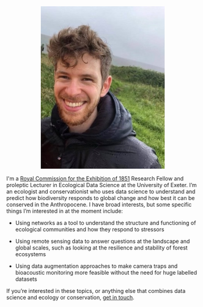   
<div style="text-align: center"><img src="/images/me.jpg" width="324" /></div>

I'm a [Royal Commission for the Exhibition of 1851](https://www.royalcommission1851.org) Research Fellow and proleptic Lecturer in Ecological Data Science at the University of Exeter. I’m an ecologist and conservationist who uses data science to understand and predict how biodiversity responds to global change and how best it can be conserved in the Anthropocene. I have broad interests, but some specific things I’m interested in at the moment include:

* Using networks as a tool to understand the structure and functioning of ecological communities and how they respond to stressors

* Using remote sensing data to answer questions at the landscape and global scales, such as looking at the resilience and stability of forest ecosystems

* Using data augmentation approaches to make camera traps and bioacoustic monitoring more feasible without the need for huge labelled datasets

If you’re interested in these topics, or anything else that combines data science and ecology or conservation, [get in touch](/contact).